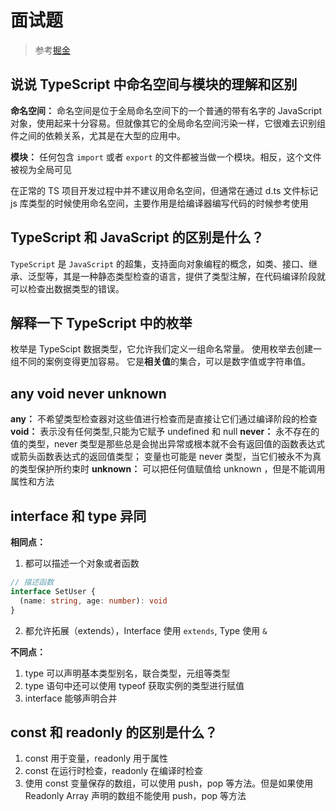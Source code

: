 # 面试题

> 参考[掘金](https://juejin.cn/post/7162011064819777567)

## 说说 TypeScript 中命名空间与模块的理解和区别

**命名空间：** 命名空间是位于全局命名空间下的一个普通的带有名字的 JavaScript 对象，使用起来十分容易。但就像其它的全局命名空间污染一样，它很难去识别组件之间的依赖关系，尤其是在大型的应用中。

**模块：** 任何包含 `import` 或者 `export` 的文件都被当做一个模块。相反，这个文件被视为全局可见

在正常的 TS 项目开发过程中并不建议用命名空间，但通常在通过 d.ts 文件标记 js 库类型的时候使用命名空间，主要作用是给编译器编写代码的时候参考使用

## TypeScript 和 JavaScript 的区别是什么？

`TypeScript` 是 `JavaScript` 的超集，支持面向对象编程的概念，如类、接口、继承、泛型等，其是一种静态类型检查的语言，提供了类型注解，在代码编译阶段就可以检查出数据类型的错误。

## 解释一下 TypeScript 中的枚举

枚举是 TypeScipt 数据类型，它允许我们定义一组命名常量。 使用枚举去创建一组不同的案例变得更加容易。 它是**相关值**的集合，可以是数字值或字符串值。

## any void never unknown

**any：** 不希望类型检查器对这些值进行检查而是直接让它们通过编译阶段的检查
**void：** 表示没有任何类型,只能为它赋予 undefined 和 null
**never：** 永不存在的值的类型，never 类型是那些总是会抛出异常或根本就不会有返回值的函数表达式或箭头函数表达式的返回值类型； 变量也可能是 never 类型，当它们被永不为真的类型保护所约束时
**unknown：** 可以把任何值赋值给 unknown ，但是不能调用属性和方法

## interface 和 type 异同

**相同点：**

1. 都可以描述一个对象或者函数

```ts
// 描述函数
interface SetUser {
  (name: string, age: number): void
}
```

2. 都允许拓展（extends），Interface 使用 `extends`, Type 使用 `&`

**不同点：**

1. type 可以声明基本类型别名，联合类型，元组等类型
2. type 语句中还可以使用 typeof 获取实例的类型进行赋值
3. interface 能够声明合并

## const 和 readonly 的区别是什么？

1. const 用于变量，readonly 用于属性
2. const 在运行时检查，readonly 在编译时检查
3. 使用 const 变量保存的数组，可以使用 push，pop 等方法。但是如果使用 Readonly Array 声明的数组不能使用 push，pop 等方法
